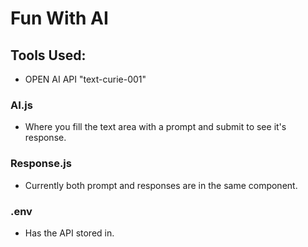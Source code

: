 # Fun With AI

## Tools Used:
* OPEN AI API "text-curie-001"

### AI.js
* Where you fill the text area with a prompt and submit to see it's response.

### Response.js
* Currently both prompt and responses are in the same component. 

### .env 
* Has the API stored in.
